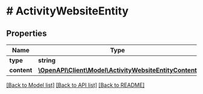 # # ActivityWebsiteEntity

## Properties

Name | Type | Description | Notes
------------ | ------------- | ------------- | -------------
**type** | **string** |  |
**content** | [**\OpenAPI\Client\Model\ActivityWebsiteEntityContent**](ActivityWebsiteEntityContent.md) |  |

[[Back to Model list]](../../README.md#models) [[Back to API list]](../../README.md#endpoints) [[Back to README]](../../README.md)
